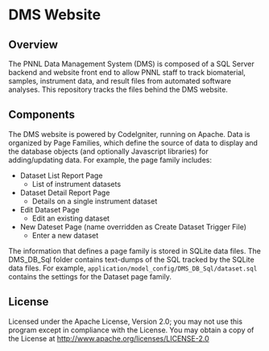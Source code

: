 # DMS Website

## Overview

The PNNL Data Management System (DMS) is composed of a SQL Server backend and website front end to allow PNNL staff to track biomaterial, samples, instrument data, and result files from automated software analyses.  This repository tracks the files behind the DMS website.

## Components

The DMS website is powered by CodeIgniter, running on Apache.  Data is organized by Page Families, which define the source of data to display and the database objects (and optionally Javascript libraries) for adding/updating data.  For example, the page family includes:
* Dataset List Report Page
  * List of instrument datasets
* Dataset Detail Report Page
  * Details on a single instrument dataset
* Edit Dataset Page
  * Edit an existing dataset
* New Dateset Page (name overridden as Create Dataset Trigger File)
  * Enter a new dataset

The information that defines a page family is stored in SQLite data files. The DMS_DB_Sql folder contains text-dumps of the SQL tracked by the SQLite data files.  For example, `application/model_config/DMS_DB_Sql/dataset.sql` contains the settings for the Dataset page family.

## License

Licensed under the Apache License, Version 2.0; you may not use this program except in compliance with the License.
You may obtain a copy of the License at http://www.apache.org/licenses/LICENSE-2.0
